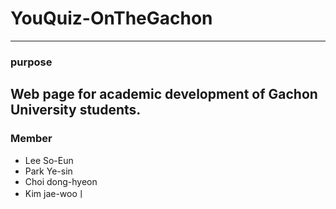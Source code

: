 # YouQuiz-OnTheGachon
-----------------------
### purpose
Web page for academic development of Gachon University students.
-----------------------
### Member
- Lee So-Eun
- Park Ye-sin
- Choi dong-hyeon
- Kim jae-wooㅣ
